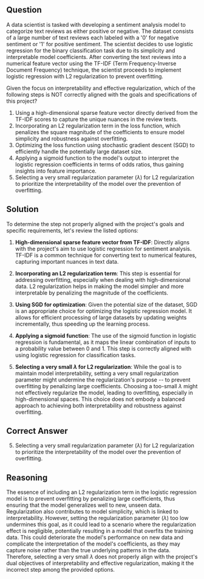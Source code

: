 ## Question
A data scientist is tasked with developing a sentiment analysis model to categorize text reviews as either positive or negative. The dataset consists of a large number of text reviews each labeled with a '0' for negative sentiment or '1' for positive sentiment. The scientist decides to use logistic regression for the binary classification task due to its simplicity and interpretable model coefficients. After converting the text reviews into a numerical feature vector using the TF-IDF (Term Frequency-Inverse Document Frequency) technique, the scientist proceeds to implement logistic regression with L2 regularization to prevent overfitting.

Given the focus on interpretability and effective regularization, which of the following steps is NOT correctly aligned with the goals and specifications of this project?

1. Using a high-dimensional sparse feature vector directly derived from the TF-IDF scores to capture the unique nuances in the review texts.
2. Incorporating an L2 regularization term in the loss function, which penalizes the square magnitude of the coefficients to ensure model simplicity and robustness against overfitting.
3. Optimizing the loss function using stochastic gradient descent (SGD) to efficiently handle the potentially large dataset size.
4. Applying a sigmoid function to the model's output to interpret the logistic regression coefficients in terms of odds ratios, thus gaining insights into feature importance.
5. Selecting a very small regularization parameter ($\lambda$) for L2 regularization to prioritize the interpretability of the model over the prevention of overfitting.

## Solution

To determine the step not properly aligned with the project's goals and specific requirements, let's review the listed options:

1. **High-dimensional sparse feature vector from TF-IDF**: Directly aligns with the project's aim to use logistic regression for sentiment analysis. TF-IDF is a common technique for converting text to numerical features, capturing important nuances in text data.

2. **Incorporating an L2 regularization term**: This step is essential for addressing overfitting, especially when dealing with high-dimensional data. L2 regularization helps in making the model simpler and more interpretable by penalizing the magnitude of the coefficients.

3. **Using SGD for optimization**: Given the potential size of the dataset, SGD is an appropriate choice for optimizing the logistic regression model. It allows for efficient processing of large datasets by updating weights incrementally, thus speeding up the learning process.

4. **Applying a sigmoid function**: The use of the sigmoid function in logistic regression is fundamental, as it maps the linear combination of inputs to a probability value between 0 and 1. This step is correctly aligned with using logistic regression for classification tasks.

5. **Selecting a very small $\lambda$ for L2 regularization**: While the goal is to maintain model interpretability, setting a very small regularization parameter might undermine the regularization's purpose -- to prevent overfitting by penalizing large coefficients. Choosing a too-small $\lambda$ might not effectively regularize the model, leading to overfitting, especially in high-dimensional spaces. This choice does not embody a balanced approach to achieving both interpretability and robustness against overfitting.

## Correct Answer
5. Selecting a very small regularization parameter ($\lambda$) for L2 regularization to prioritize the interpretability of the model over the prevention of overfitting.

## Reasoning
The essence of including an L2 regularization term in the logistic regression model is to prevent overfitting by penalizing large coefficients, thus ensuring that the model generalizes well to new, unseen data. Regularization also contributes to model simplicity, which is linked to interpretability. However, setting the regularization parameter ($\lambda$) too low undermines this goal, as it could lead to a scenario where the regularization effect is negligible, potentially resulting in a model that overfits the training data. This could deteriorate the model's performance on new data and complicate the interpretation of the model's coefficients, as they may capture noise rather than the true underlying patterns in the data. Therefore, selecting a very small $\lambda$ does not properly align with the project's dual objectives of interpretability and effective regularization, making it the incorrect step among the provided options.